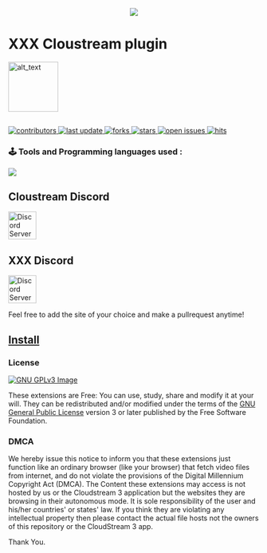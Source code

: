  
<p align="center"> <img src="https://capsule-render.vercel.app/api?type=waving&height=300&color=gradient&text=XXX%20Repo&animation=twinkling&reversal=true" </p>

# XXX Cloustream plugin
[<img alt="alt_text" width="100px" src="https://discordapp.com/assets/f92a9f8821057c551982b659b268ed8e.svg"/>](https://self-similarity.github.io/http-protocol-redirector?r=https://raw.githubusercontent.com/owencz1998/XXX/builds/XXX.json)

## <!-- Badges -->
 <p>
   <a   href="https://github.com/AmineSoukara/EgyBest-Api/graphs/contributors">
    <img src="https://img.shields.io/github/contributors/owencz1998/xxx" alt="contributors" />
  </a>
  <a href="">
    <img src="https://img.shields.io/github/last-commit/owencz1998/xxx" alt="last update" />
  </a>
  <a href="https://github.com/owencz1998/xxx/network/members">
    <img src="https://img.shields.io/github/forks/owencz1998/xxx" alt="forks" />
  </a>
  <a href="https://github.com/owencz1998/xxx/stargazers">
    <img src="https://img.shields.io/github/stars/owencz1998/xxx" alt="stars" />
  </a>
  <a href="https://github.com/owencz1998/xxx/issues/">
    <img src="https://img.shields.io/github/issues/owencz1998/xxx" alt="open issues" />
  </a>
  <a 
  <a href="https://github.com/AmineSoukara/EgyBest-API">
    <img src="https://hits.seeyoufarm.com/api/count/incr/badge.svg?url=https%3A%2F%2Fgithub.com%2Fhexated%2Fxxx&count_bg=%23FF0000&title_bg=%23555555&icon=tinder.svg&icon_color=%23FF0000&title=Hits&edge_flat=false" alt="hits" />
  </a>
</p>

### 🕹 Tools and Programming languages used :
<p align="left">
  <a href="https://skillicons.dev">
    <img src="https://skillicons.dev/icons?i=kotlin,androidstudio,gradle,github,githubactions&theme=light&perline=5" />
  </a>
</p>

## Cloustream Discord
<a href="https://discord.gg/5Hus6fM"><img alt="Discord Server" height="56" src="https://cdn.jsdelivr.net/npm/@intergrav/devins-badges@3/assets/cozy/social/discord-plural_vector.svg"></a>

## XXX Discord
<a href="https://discord.gg/PqYH5Hq5dX"><img alt="Discord Server" height="56" src="https://cdn.jsdelivr.net/npm/@intergrav/devins-badges@3/assets/cozy/social/discord-plural_vector.svg"></a>

Feel free to add the site of your choice and make a pullrequest anytime!

## <a href="https://raw.githubusercontent.com/owencz1998/XXX/builds/XXX.json">Install</a>

### License
[![GNU GPLv3 Image](https://www.gnu.org/graphics/gplv3-127x51.png)](http://www.gnu.org/licenses/gpl-3.0.en.html)

These extensions are Free: You can use, study, share and modify it at your will. They can be redistributed and/or modified under the terms of the
[GNU General Public License](https://www.gnu.org/licenses/gpl.html) version 3 or later published by the Free Software Foundation.


### DMCA
We hereby issue this notice to inform you that these extensions just function like an ordinary browser (like your browser) that fetch video files from internet,
and do not violate the provisions of the Digital Millennium Copyright Act (DMCA). 
The Content these extensions may access is not hosted by us or the Cloudstream 3 application but the websites they are browsing in their autonomous mode. It is sole responsibility 
of the user and his/her countries' or states' law. If you think they are violating any intellectual property then please contact the actual file hosts not the owners of this repository or the CloudStream 3 app.

Thank You.
 




